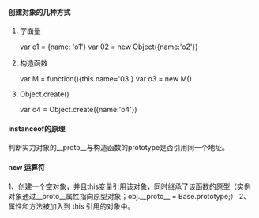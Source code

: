 #### 创建对象的几种方式
1. 字面量

    var o1 = {name: 'o1'}
    var 02 = new Object({name:'o2'})
    
2. 构造函数
    
    var M = function(){this.name='03'}
    var o3 = new M()

3. Object.create()

    var o4 = Object.create({name:'o4'})
    
#### instanceof的原理
判断实力对象的\_\_proto__与构造函数的prototype是否引用同一个地址。

#### new 运算符
1、创建一个空对象，并且this变量引用该对象，同时继承了该函数的原型（实例对象通过\_\_proto\_\_属性指向原型对象；obj.\_\_proto__ = Base.prototype;）
2、属性和方法被加入到 this 引用的对象中。
